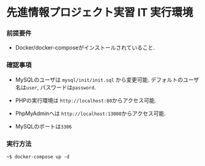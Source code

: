 # 先進情報プロジェクト実習 IT 実行環境

### 前提要件

- Docker/docker-composeがインストールされていること.

### 確認事項

- MySQLのユーザは `mysql/init/init.sql` から変更可能. デフォルトのユーザ名は`user`, パスワードは`password`.

- PHPの実行環境は `http://localhost:80`からアクセス可能.
- PhpMyAdminへは `http://localhost:13000`からアクセス可能.
- MySQLのポートは`3306`

### 実行方法

`~$ docker-compose up -d`
